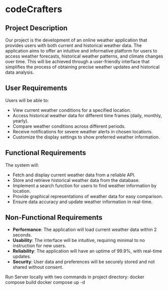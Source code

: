 # codeCrafters

## Project Description

Our project is the development of an online weather application that provides users with both current and historical weather data. The application aims to offer an intuitive and informative platform for users to access weather forecasts, historical weather patterns, and climate changes over time. This will be achieved through a user-friendly interface that simplifies the process of obtaining precise weather updates and historical data analysis.

## User Requirements

Users will be able to:

- View current weather conditions for a specified location.
- Access historical weather data for different time frames (daily, monthly, yearly).
- Compare weather conditions across different periods.
- Receive notifications for severe weather alerts in chosen locations.
- Customize the display settings to show preferred weather information.

## Functional Requirements

The system will:

- Fetch and display current weather data from a reliable API.
- Store and retrieve historical weather data from the database.
- Implement a search function for users to find weather information by location.
- Provide graphical representations of weather data for easy comparison.
- Ensure data accuracy and update weather information in real-time.

## Non-Functional Requirements

- **Performance**: The application will load current weather data within 2 seconds.
- **Usability**: The interface will be intuitive, requiring minimal to no instruction for new users.
- **Reliability**: The application will have an uptime of 99.9%, with real-time updates.
- **Security**: User data and preferences will be securely stored and not shared without consent.


Run Server locally with two commands in project directory:
docker compose build
docker compose up -d